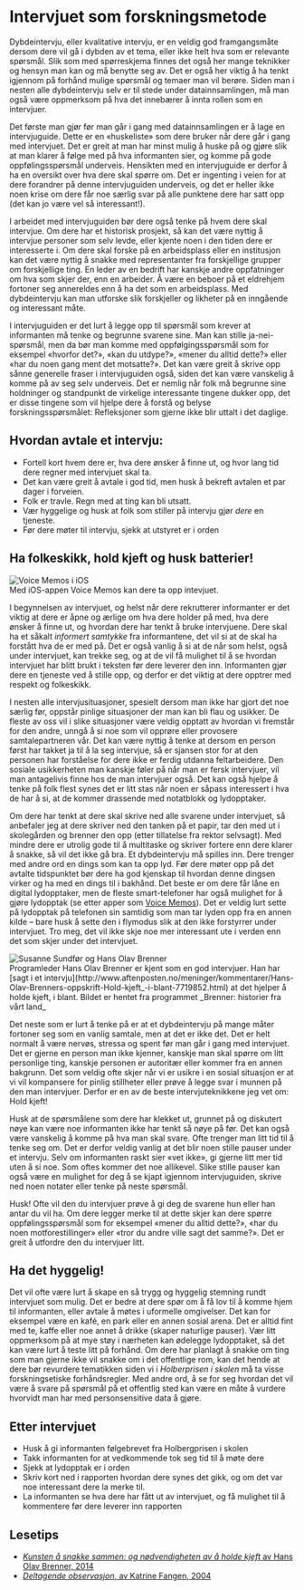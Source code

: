# Intervjuet som forskningsmetode

Dybdeintervju, eller kvalitative intervju, er en veldig god framgangsmåte dersom dere vil gå i dybden av et tema, eller ikke helt hva som er relevante spørsmål. Slik som med spørreskjema finnes det også her mange teknikker og hensyn man kan og må benytte seg av. Det er også her viktig å ha tenkt igjennom på forhånd mulige spørsmål og temaer man vil berøre. Siden man i nesten alle dybdeintervju selv er til stede under datainnsamlingen, må man også være oppmerksom på hva det innebærer å innta rollen som en intervjuer.

Det første man gjør før man går i gang med datainnsamlingen er å lage en intervjuguide. Dette er en «huskeliste» som dere bruker når dere går i gang med intervjuet. Det er greit at man har minst mulig å huske på og gjøre slik at man klarer å følge med på hva informanten sier, og komme på gode oppfølingsspørsmål underveis. Hensikten med en intervjuguide er derfor å ha en oversikt over hva dere skal spørre om. Det er ingenting i veien for at dere forandrer på denne intervjuguiden underveis, og det er heller ikke noen krise om dere får noe særlig svar på alle punktene dere har satt opp (det kan jo være vel så interessant!).

I arbeidet med intervjuguiden bør dere også tenke på hvem dere skal intervjue. Om dere har et historisk prosjekt, så kan det være nyttig å intervjue personer som selv levde, eller kjente noen i den tiden dere er interesserte i. Om dere skal forske på en arbeidsplass eller en institusjon kan det være nyttig å snakke med representanter fra forskjellige grupper om forskjellige ting. En leder av en bedrift har kanskje andre oppfatninger om hva som skjer der, enn en arbeider. Å være en beboer på et eldrehjem fortoner seg annereldes enn å ha det som en arbeidsplass. Med dybdeintervju kan man utforske slik forskjeller og likheter på en inngående og interessant måte.

I intervjuguiden er det lurt å legge opp til spørsmål som krever at informanten må tenke og begrunne svarene sine. Man kan stille ja-nei-spørsmål, men da bør man komme med oppfølgingsspørsmål som for eksempel «hvorfor det?», «kan du utdype?», «mener du alltid dette?» eller «har du noen gang ment det motsatte?». Det kan være greit å skrive opp sånne generelle fraser i intervjuguiden også, siden det kan være vanskelig å komme på av seg selv underveis. Det er nemlig når folk må begrunne sine holdninger og standpunkt de virkelige interessante tingene dukker opp, det er disse tingene som vil hjelpe dere å forstå og belyse forskningsspørsmålet: Refleksjoner som gjerne ikke blir uttalt i det daglige.

## Hvordan avtale et intervju:

  * Fortell kort hvem dere er, hva dere ønsker å finne ut, og hvor lang tid dere regner med intervjuet skal ta.
  * Det kan være greit å avtale i god tid, men husk å bekreft avtalen et par dager i forveien.
  * Folk er travle. Regn med at ting kan bli utsatt.
  * Vær hyggelige og husk at folk som stiller på intervju gjør _dere_ en tjeneste.
  * Før dere møter til intervju, sjekk at utstyret er i orden

## Ha folkeskikk, hold kjeft og husk batterier!

<div class="caption left medium">
    <img src="../images/voicememos.png" alt="Voice Memos i iOS">
    <div class="caption-text">Med iOS-appen Voice Memos kan dere ta opp intevjuet.</div>
</div>

I begynnelsen av intervjuet, og helst når dere rekrutterer informanter er det viktig at dere er åpne og ærlige om hva dere holder på med, hva dere ønsker å finne ut, og hvordan dere har tenkt å bruke intervjuene. Dere skal ha et såkalt _informert samtykke_ fra informantene, det vil si at de skal ha forstått hva de er med på. Det er også vanlig å si at de når som helst, også under intervjuet, kan trekke seg, og at de vil få mulighet til å se hvordan intervjuet har blitt brukt i teksten før dere leverer den inn. Informanten gjør dere en tjeneste ved å stille opp, og derfor er det viktig at dere opptrer med respekt og folkeskikk.

I nesten alle intervjusituasjoner, spesielt dersom man ikke har gjort det noe særlig før, oppstår pinlige situasjoner der man kan bli flau og usikker. De fleste av oss vil i slike situasjoner være veldig opptatt av hvordan vi fremstår for den andre, unngå å si noe som vil opprøre eller provosere samtalepartneren vår. Det kan være nyttig å tenke at dersom en person først har takket ja til å la seg intervjue, så er sjansen stor for at den personen har forståelse for dere ikke er ferdig utdanna feltarbeidere. Den sosiale usikkerheten man kanskje føler på når man er fersk intervjuer, vil man antagelivis finne hos de man intervjuer også. Det kan også hjelpe å tenke på folk flest synes det er litt stas når noen er såpass interessert i hva de har å si, at de kommer drassende med notatblokk og lydopptaker.

Om dere har tenkt at dere skal skrive ned alle svarene under intervjuet, så anbefaler jeg at dere skriver ned den tanken på et papir, tar den med ut i skolegården og brenner den opp (etter tillatelse fra rektor selvsagt). Med mindre dere er utrolig gode til å multitaske og skriver fortere enn dere klarer å snakke, så vil det ikke gå bra. Et dybdeintervju må spilles inn. Dere trenger med andre ord en dings som kan ta opp lyd. Før dere møter opp på det avtalte tidspunktet bør dere ha god kjenskap til hvordan denne dingsen virker og ha med en dings til i bakhånd. Det beste er om dere får låne en digital lydopptaker, men de fleste smart-telefoner har også mulighet for å gjøre lydopptak (se etter apper som [Voice Memos](http://www.macworld.com/article/2048983/get-to-know-ios-7-voice-memos.html)). Det er veldig lurt sette på lydopptak på telefonen sin samtidig som man tar lyden opp fra en annen kilde – bare husk å sette den i flymodus slik at den ikke forstyrrer under intervjuet. Tro meg, det vil ikke skje noe mer interessant ute i verden enn det som skjer under det intervjuet.

<div class="caption right medium">
    <img src="../images/brenner.jpeg" alt="Susanne Sundfør og Hans Olav Brenner" />
    <div class="caption-text">Programleder Hans Olav Brenner er kjent som en god intervjuer. Han har [sagt i et intervju](http://www.aftenposten.no/meninger/kommentarer/Hans-Olav-Brenners-oppskrift-Hold-kjeft_-i-blant-7719852.html) at det hjelper å holde kjeft, i blant. Bildet er hentet fra programmet _Brenner: historier fra vårt land_  </div>
</div>

Det neste som er lurt å tenke på er at et dybdeintervju på mange måter fortoner seg som en vanlig samtale, men at det er ikke det. Det er helt normalt å være nervøs, stressa og spent før man går i gang med intervjuet. Det er gjerne en person man ikke kjenner, kanskje man skal spørre om litt personlige ting, kanskje personen er autoritær eller kommer fra en annen bakgrunn. Det som veldig ofte skjer når vi er usikre i en sosial situasjon er at vi vil kompansere for pinlig stillheter eller prøve å legge svar i munnen på den man intervjuer. Derfor er en av de beste intervjuteknikkene jeg vet om: Hold kjeft!

Husk at de spørsmålene som dere har klekket ut, grunnet på og diskutert nøye kan være noe informanten ikke har tenkt så nøye på før. Det kan også være vanskelig å komme på hva man skal svare. Ofte trenger man litt tid til å tenke seg om. Det er derfor veldig vanlig at det blir noen stille pauser under et intervju. Selv om informanten raskt sier «vet ikke», gi gjerne litt mer tid uten å si noe. Som oftes kommer det noe allikevel. Slike stille pauser kan også være en mulighet for deg å se kjapt igjennom intervjuguiden, skrive ned noen notater eller tenke på neste spørsmål.

Husk! Ofte vil den du intervjuer prøve å gi deg de svarene hun eller han antar du vil ha. Om dere legger merke til at dette skjer kan dere spørre oppfølingsspørsmål som for eksempel «mener du alltid dette?», «har du noen motforestillinger» eller «tror du andre ville sagt det samme?». Det er greit å utfordre den du intervjuer litt.

## Ha det hyggelig!

Det vil ofte være lurt å skape en så trygg og hyggelig stemning rundt intervjuet som mulig. Det er bedre at dere spør om å få lov til å komme hjem til informanten, eller avtale å møtes i uformelle omgivelser. Det kan for eksempel være en kafé, en park eller en annen sosial arena. Det er alltid fint med te, kaffe eller noe annet å drikke (skaper naturlige pauser). Vær litt oppmerksom på at mye støy i nærheten kan ødelegge lydopptaket, så det kan være lurt å teste litt på forhånd. Om dere har planlagt å snakke om ting som man gjerne ikke vil snakke om i det offentlige rom, kan det hende at dere bør revurdere tematikken siden vi i _Holberprisen i skolen_ må ta visse forskningsetiske forhåndsregler. Med andre ord, å se for seg hvordan det vil være å svare på spørsmål på et offentlig sted kan være en måte å vurdere hvorvidt man har med personsensitive data å gjøre.

## Etter intervjuet

  * Husk å gi informanten følgebrevet fra Holbergprisen i skolen
  * Takk informanten for at vedkommende tok seg tid til å møte dere
  * Sjekk at lydopptak er i orden
  * Skriv kort ned i rapporten hvordan dere synes det gikk, og om det var noe interessant dere la merke til.
  * La informanten se hva dere har fått ut av intervjuet, og få mulighet til å kommentere før dere leverer inn rapporten

## Lesetips

-   [_Kunsten å snakke sammen: og nødvendigheten av å holde kjeft_ av Hans Olav Brenner, 2014](http://bibsys-primo.hosted.exlibrisgroup.com/NB:BIBSYS_ILS143273116)
-   [_Deltagende observasjon_, av Katrine Fangen, 2004](http://urn.nb.no/URN:NBN:no-nb_digibok_2011041308072)

